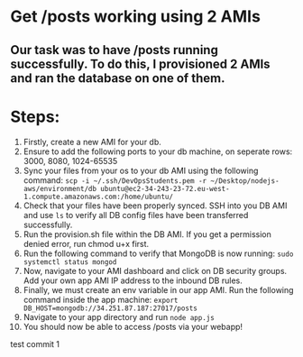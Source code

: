 # Get /posts working using 2 AMIs
## Our task was to have /posts running successfully. To do this, I provisioned 2 AMIs and ran the database on one of them.


# Steps:

1) Firstly, create a new AMI for your db.
2) Ensure to add the following ports to your db machine, on seperate rows: 3000, 8080, 1024-65535
3) Sync your files from your os to your db AMI using the following command: `scp -i ~/.ssh/DevOpsStudents.pem -r ~/Desktop/nodejs-aws/environment/db ubuntu@ec2-34-243-23-72.eu-west-1.compute.amazonaws.com:/home/ubuntu/`
4) Check that your files have been properly synced. SSH into you DB AMI and use `ls` to verify all DB config files have been transferred successfully.
5) Run the provision.sh file within the DB AMI. If you get a permission denied error, run chmod u+x first.
6) Run the following command to verify that MongoDB is now running: `sudo systemctl status mongod`
7) Now, navigate to your AMI dashboard and click on DB security groups. Add your own app AMI IP address to the inbound DB rules.
8) Finally, we must create an env variable in our app AMI. Run the following command inside the app machine: `export DB_HOST=mongodb://34.251.87.187:27017/posts`
9) Navigate to your app directory and run `node app.js`
10) You should now be able to access /posts via your webapp!

test commit
1
